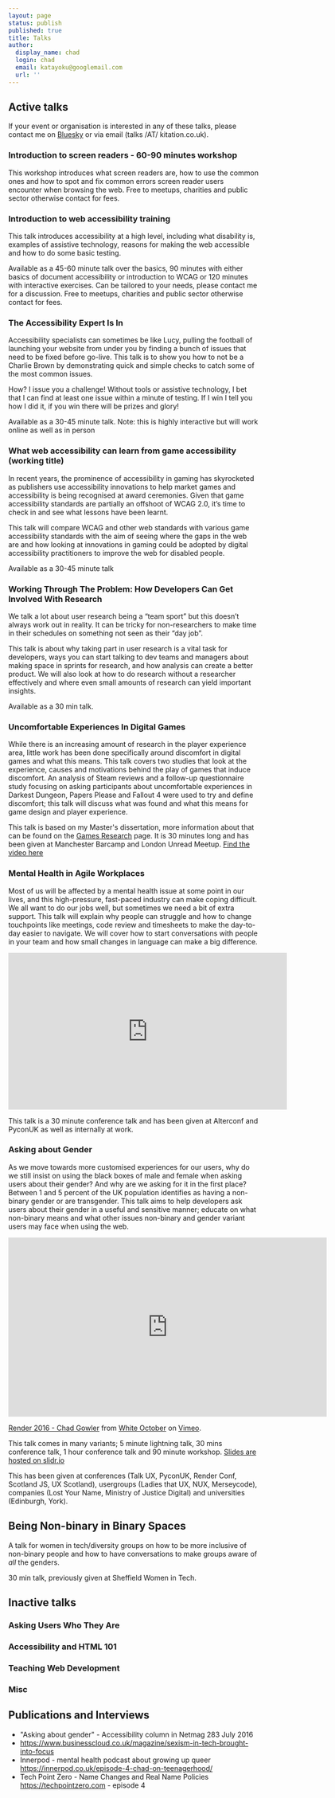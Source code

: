 ```yaml
---
layout: page
status: publish
published: true
title: Talks
author:
  display_name: chad
  login: chad
  email: katayoku@googlemail.com
  url: ''
---
```


## Active talks

If your event or organisation is interested in any of these talks, please contact me on [Bluesky](https://bsky.app/profile/kitation.co.uk) or via email (talks /AT/ kitation.co.uk).

### Introduction to screen readers - 60-90 minutes workshop

This workshop introduces what screen readers are, how to use the common ones and how to spot and fix common errors screen reader users encounter when browsing the web. Free to meetups, charities and public sector otherwise contact for fees.

### Introduction to web accessibility training

This talk introduces accessibility at a high level, including what disability is, examples of assistive technology, reasons for making the web accessible and how to do some basic testing.

Available as a 45-60 minute talk over the basics, 90 minutes with either basics of document accessibility or introduction to WCAG or 120 minutes with interactive exercises. Can be tailored to your needs, please contact me for a discussion. Free to meetups, charities and public sector otherwise contact for fees.

### The Accessibility Expert Is In

Accessibility specialists can sometimes be like Lucy, pulling the football of launching your website from under you by finding a bunch of issues that need to be fixed before go-live. This talk is to show you how to not be a Charlie Brown by demonstrating quick and simple checks to catch some of the most common issues.

How? I issue you a challenge! Without tools or assistive technology, I bet that I can find at least one issue within a minute of testing. If I win I tell you how I did it, if you win there will be prizes and glory! 

Available as a 30-45 minute talk. Note: this is highly interactive but will work online as well as in person

### What web accessibility can learn from game accessibility (working title)

In recent years, the prominence of accessibility in gaming has skyrocketed as publishers use accessibility innovations to help market games and accessibility is being recognised at award ceremonies. Given that game accessibility standards are partially an offshoot of WCAG 2.0, it’s time to check in and see what lessons have been learnt.

This talk will compare WCAG and other web standards with various game accessibility standards with the aim of seeing where the gaps in the web are and how looking at innovations in gaming could be adopted by digital accessibility practitioners to improve the web for disabled people. 

Available as a 30-45 minute talk

### Working Through The Problem: How Developers Can Get Involved With Research

We talk a lot about user research being a “team sport” but this doesn’t always work out in reality. It can be tricky for non-researchers to make time in their schedules on something not seen as their “day job”.

This talk is about why taking part in user research is a vital task for developers, ways you can start talking to dev teams and managers about making space in sprints for research, and how analysis can create a better product. We will also look at how to do research without a researcher effectively and where even small amounts of research can yield important insights.

Available as a 30 min talk.

### Uncomfortable Experiences In Digital Games

While there is an increasing amount of research in the player experience area, little work has been done specifically around discomfort in digital games and what this means. This talk covers two studies that look at the experience, causes and motivations behind the play of games that induce discomfort. An analysis of Steam reviews and a follow-up questionnaire study focusing on asking participants about uncomfortable experiences in Darkest Dungeon, Papers Please and Fallout 4 were used to try and define discomfort; this talk will discuss what was found and what this means for game design and player experience.

This talk is based on my Master's dissertation, more information about that can be found on the [Games Research](https://kitation.co.uk/project) page. It is 30 minutes long and has been given at Manchester Barcamp and London Unread Meetup. [Find the video here](https://skillsmatter.com/skillscasts/13397-uncomfortable-experiences-in-digital-games)

### Mental Health in Agile Workplaces

Most of us will be affected by a mental health issue at some point in our lives, and this high-pressure, fast-paced industry can make coping difficult. We all want to do our jobs well, but sometimes we need a bit of extra support.
This talk will explain why people can struggle and how to change touchpoints like meetings, code review and timesheets to make the day-to-day easier to navigate. We will cover how to start conversations with people in your team and how small changes in language can make a big difference.

<iframe width="560" height="315" src="https://www.youtube.com/embed/VRmlSsPA-VY" frameborder="0" allow="accelerometer; autoplay; encrypted-media; gyroscope; picture-in-picture" allowfullscreen></iframe>

This talk is a 30 minute conference talk and has been given at Alterconf and PyconUK as well as internally at work.

### Asking about Gender

As we move towards more customised experiences for our users, why do we still insist on using the black boxes of male and female when asking users about their gender? And why are we asking for it in the first place? Between 1 and 5 percent of the UK population identifies as having a non-binary gender or are transgender. This talk aims to help developers ask users about their gender in a useful and sensitive manner; educate on what non-binary means and what other issues non-binary and gender variant users may face when using the web.

<iframe src="https://player.vimeo.com/video/166790858" width="640" height="360" frameborder="0" webkitallowfullscreen mozallowfullscreen allowfullscreen></iframe>
<p><a href="https://vimeo.com/166790858">Render 2016 - Chad Gowler</a> from <a href="https://vimeo.com/whiteoctober">White October</a> on <a href="https://vimeo.com">Vimeo</a>.</p>

This talk comes in many variants; 5 minute lightning talk, 30 mins conference talk, 1 hour conference talk and 90 minute workshop. [Slides are hosted on slidr.io](https://slidr.io/kitation/asking-about-gender-merseycode#1)

This has been given at conferences (Talk UX, PyconUK, Render Conf, Scotland JS, UX Scotland), usergroups (Ladies that UX, NUX, Merseycode), companies (Lost Your Name, Ministry of Justice Digital) and universities (Edinburgh, York).

## Being Non-binary in Binary Spaces

A talk for women in tech/diversity groups on how to be more inclusive of non-binary people and how to have conversations to make groups aware of *all* the genders.

30 min talk, previously given at Sheffield Women in Tech.


## Inactive talks

### Asking Users Who They Are
### Accessibility and HTML 101
### Teaching Web Development
### Misc

## Publications and Interviews

* "Asking about gender" - Accessibility column in Netmag 283 July 2016
* <https://www.businesscloud.co.uk/magazine/sexism-in-tech-brought-into-focus>
* Innerpod - mental health podcast about growing up queer <https://innerpod.co.uk/episode-4-chad-on-teenagerhood/>
* Tech Point Zero - Name Changes and Real Name Policies <https://techpointzero.com> - episode 4
